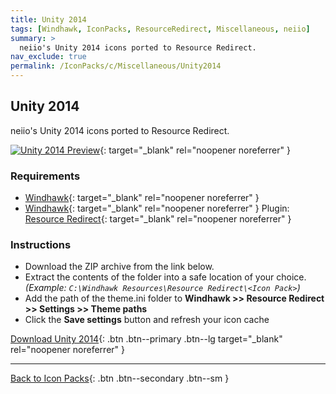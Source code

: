 ```yaml
---
title: Unity 2014
tags: [Windhawk, IconPacks, ResourceRedirect, Miscellaneous, neiio]
summary: >
  neiio's Unity 2014 icons ported to Resource Redirect.
nav_exclude: true
permalink: /IconPacks/c/Miscellaneous/Unity2014
---
```


## Unity 2014
neiio's Unity 2014 icons ported to Resource Redirect.

[![Unity 2014 Preview](https://gitlab.com/the-back-room/windhawk/resource-redirect/unity-series/unity-2014/-/raw/main/Extras/Preview.bmp)](https://gitlab.com/the-back-room/windhawk/resource-redirect/unity-series/unity-2014/-/raw/main/Extras/Preview.bmp){: target="_blank" rel="noopener noreferrer" }

### Requirements

- [Windhawk](https://windhawk.net/){: target="_blank" rel="noopener noreferrer" }
- [Windhawk](https://windhawk.net/){: target="_blank" rel="noopener noreferrer" } Plugin: [Resource Redirect](https://windhawk.net/mods/icon-resource-redirect){: target="_blank" rel="noopener noreferrer" }

### Instructions

 - Download the ZIP archive from the link below.
 - Extract the contents of the folder into a safe location of your choice. *(Example: `C:\Windhawk Resources\Resource Redirect\<Icon Pack>`)*
 - Add the path of the theme.ini folder to **Windhawk >> Resource Redirect >> Settings >> Theme paths**
 - Click the **Save settings** button and refresh your icon cache

[Download Unity 2014](https://gitlab.com/the-back-room/windhawk/resource-redirect/unity-series/unity-2014/-/archive/main/unity-2014-main.zip){: .btn .btn--primary .btn--lg target="_blank" rel="noopener noreferrer" }

---

[Back to Icon Packs](/IconPacks){: .btn .btn--secondary .btn--sm }